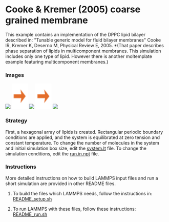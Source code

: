 Cooke & Kremer (2005) coarse grained membrane
=============================================
This example contains an implementation of the DPPC lipid bilayer described in: "Tunable generic model for fluid bilayer membranes" Cooke IR, Kremer K, Deserno M, Physical Review E, 2005.  *(That paper describes phase separation of lipids in multicomponent membranes.  This simulation includes only one type of lipid.  However there is another moltemplate example featuring multicomponent membranes.)

### Images

<img src="images/CDlipid.jpg" height=100> <img src="images/rightarrow.svg" height=80> <img src="images/CDlipid_bilayer_t=0_nopbc_occ.jpg" width=190>  <img src="images/rightarrow.svg" height=80> <img src="images/CDlipid_bilayer_t=600000steps_npt_occ.jpg" width=180>


### Strategy

First, a hexagonal array of lipids is created.  Rectangular periodic boundary conditions are applied, and the system is equilibrated at zero tension and constant temperature.  To change the number of molecules in the system and initial simulation box size, edit the [system.lt](moltemplate_files/system.lt) file.  To change the simulation conditions, edit the [run.in.npt](run.in.npt) file.


### Instructions

More detailed instructions on how to build LAMMPS input files and run a short simulation are provided in other README files.

1) To build the files which LAMMPS needs, follow the instructions in:
[README_setup.sh](README_setup.sh)

2) To run LAMMPS with these files, follow these instructions:
[README_run.sh](README_run.sh)
